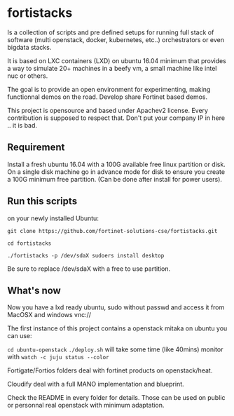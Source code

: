 # fortistacks #

Is a collection of scripts and pre defined setups for running full
stack of software (multi openstack, docker, kubernetes, etc..)
orchestrators or even bigdata stacks.

It is based on LXC containers (LXD) on ubuntu 16.04 minimum that
provides a way to simulate 20+ machines in a beefy vm, a small machine
like intel nuc or others.

The goal is to provide an open environment for experimenting, making
functionnal demos on the road. Develop share Fortinet based demos.

This project is opensource and based under Apachev2 license. Every
contribution is supposed to respect that. Don't put your company IP in
here .. it is bad.

## Requirement ##

Install a fresh ubuntu 16.04 with a 100G available free linux
partition or disk.
On a single disk machine go in advance mode for disk to ensure
you create a 100G minimum free partition. (Can be done after install
for power users).

## Run this scripts ##

on your newly installed Ubuntu:

`git clone https://github.com/fortinet-solutions-cse/fortistacks.git`

`cd fortistacks`

`./fortistacks -p /dev/sdaX sudoers install desktop`

Be sure to replace /dev/sdaX with a free to use partition.

## What's now ##

Now you have a lxd ready ubuntu, sudo without passwd and access it
from MacOSX and windows vnc://<IP of fortistacksxs>

The first instance of this project contains a openstack mitaka on
ubuntu you can use:


`cd ubuntu-openstack`
`./deploy.sh`
will take some time (like 40mins) monitor with
`watch -c juju status --color`

Fortigate/Fortios folders deal with fortinet products on openstack/heat.

Cloudify deal with a full MANO implementation and blueprint.

Check the README in every folder for details. Those can be used on public or personnal real openstack with minimum adaptation.

